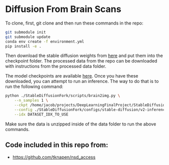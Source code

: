 # Diffusion From Brain Scans
To clone, first, git clone and  then run these commands in the repo:

```bash
git submodule init
git submodule update
conda env create -f environment.yml
pip install -e .
```

Then download the stable diffusion weights from [here](https://huggingface.co/stabilityai/stable-diffusion-2-base/resolve/main/512-base-ema.ckpt) and put them into the checkpoint folder. The processed data from the repo can be downloaded with instructions from the processed data folder.

The model checkpoints are available [here](https://drive.google.com/file/d/158UAf4_wozh7vF4RxJTEdQt6XQ2gq8IP/view?usp=sharing).
Once you have these downloaded, you can attempt to run an inference. The way to do that is to run the following command:

```bash
python ./StableDiffusionFork/scripts/brain2img.py \
    --n_samples 1 \
    --ckpt /home/jacob/projects/DeepLearningFinalProject/StableDiffusionFork/checkpoints/512-base-ema.ckpt \
    --config ./StableDiffusionFork/configs/stable-diffusion/v2-inference.yaml \
    --idx DATASET_IDX_TO_USE
```
Make sure the data is unzipped inside of the data folder to run the above commands.
## Code included in this repo from:
- https://github.com/tknapen/nsd_access
